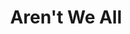 ---
title: Aren't We All
year: 1928
opening_date: 1928-11-08
closing_date: 1928-11-09
layout: productions
image:
image_caption:
image_credit:
playbill:
category:
details:
  Theatre: Theatre Jacksonville
cast:
  Lord Grenham: Don Ferrandou
  Margot Tatham: Dore' Beauchamp-Nobbs
  Hon. Mrs. Ernest Lynton: Faith Hendren
  Reverend Ernest Lynton: Howard Humphries
  John Willcocks: Kenneth Hunter
  Martin Steel: Leo Finney
  Kitty Lake: Lillian Allderdice
  Hon. Willie Tatham: Phillip S. May
  Arthur Wells: W. Gregory Smith
  Roberts: Frank B. Ellis
  Lady Frinton: Katherine Ferrandou
  Morton: T.V. Cashen
crew:
understudies:
orchestra:
external_links:
---
